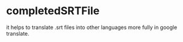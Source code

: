 # completedSRTFile

it helps to translate .srt files into other languages more fully in google translate.
